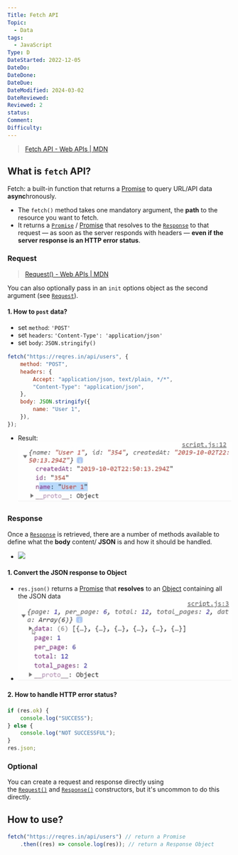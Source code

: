 ```yaml
---
Title: Fetch API
Topic:
  - Data
tags:
  - JavaScript
Type: D
DateStarted: 2022-12-05
DateDo: 
DateDone: 
DateDue: 
DateModified: 2024-03-02
DateReviewed: 
Reviewed: 2
status: 
Comment: 
Difficulty:
---
```


> [Fetch API - Web APIs | MDN](https://developer.mozilla.org/en-US/docs/Web/API/Fetch_API)

## What is `fetch` API?

Fetch: a built-in function that returns a [Promise](Async/Promise.md) to query URL/API data **async**hronously.

- The `fetch()` method takes one mandatory argument, the **path** to the resource you want to fetch.
- It returns a [`Promise`](https://developer.mozilla.org/en-US/docs/Web/JavaScript/Reference/Global_Objects/Promise) / [Promise](Async/Promise.md) that resolves to the [`Response`](https://developer.mozilla.org/en-US/docs/Web/API/Response) to that request — as soon as the server responds with headers — **even if the server response is an HTTP error status**.

### Request

> [Request() - Web APIs | MDN](https://developer.mozilla.org/en-US/docs/Web/API/Request/Request)

You can also optionally pass in an `init` options object as the second argument (see [`Request`](https://developer.mozilla.org/en-US/docs/Web/API/Request)).

#### 1. How to `post` data?

- set `method`: `'POST'`
- set `headers`: `'Content-Type': 'application/json'`
- set `body`: `JSON.stringify()`

```js
fetch("https://reqres.in/api/users", {
	method: "POST",
	headers: {
		Accept: "application/json, text/plain, */*",
		"Content-Type": "application/json",
	},
	body: JSON.stringify({
		name: "User 1",
	}),
});
```

- Result: ![](z-Assets/Pasted%20image%2020221210115058.png)

### Response

Once a [`Response`](https://developer.mozilla.org/en-US/docs/Web/API/Response) is retrieved, there are a number of methods available to define what the **body** content/ **JSON** is and how it should be handled.

- ![](Pasted%20image%2020221210111900.png)

#### 1. Convert the JSON response to Object

- `res.json()` returns a [Promise](Async/Promise.md) that **resolves** to an [Object](../Object/Object.md) containing all the JSON data
- ![](z-Assets/Pasted%20image%2020221210112955.png)

#### 2. How to handle HTTP error status?

```js
if (res.ok) {
	console.log("SUCCESS");
} else {
	console.log("NOT SUCCESSFUL");
}
res.json;
```

### Optional

You can create a request and response directly using the [`Request()`](https://developer.mozilla.org/en-US/docs/Web/API/Request/Request "Request()") and [`Response()`](https://developer.mozilla.org/en-US/docs/Web/API/Response/Response "Response()") constructors, but it's uncommon to do this directly.

## How to use?

```js
fetch("https://reqres.in/api/users") // return a Promise
	.then((res) => console.log(res)); // return a Response Object
```

